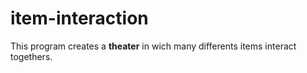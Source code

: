 # item-interaction 

This program creates a **theater** in wich many differents items interact togethers.
